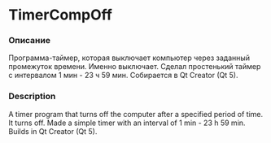 # TimerCompOff
### Описание
  Программа-таймер, которая выключает компьютер через заданный промежуток времени. Именно выключает. Сделал простенький таймер с интервалом 1 мин - 23 ч 59 мин. Собирается в Qt Creator (Qt 5).
### Description
  A timer program that turns off the computer after a specified period of time. It turns off. Made a simple timer with an interval of 1 min - 23 h 59 min. Builds in Qt Creator (Qt 5).
